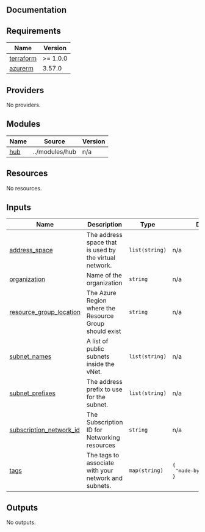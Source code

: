 ## Documentation

<!-- BEGINNING OF PRE-COMMIT-TERRAFORM DOCS HOOK -->

## Requirements

| Name                                                                     | Version  |
| ------------------------------------------------------------------------ | -------- |
| <a name="requirement_terraform"></a> [terraform](#requirement_terraform) | >= 1.0.0 |
| <a name="requirement_azurerm"></a> [azurerm](#requirement_azurerm)       | 3.57.0   |

## Providers

No providers.

## Modules

| Name                                         | Source         | Version |
| -------------------------------------------- | -------------- | ------- |
| <a name="module_hub"></a> [hub](#module_hub) | ../modules/hub | n/a     |

## Resources

No resources.

## Inputs

| Name                                                                                                     | Description                                            | Type           | Default                                      | Required |
| -------------------------------------------------------------------------------------------------------- | ------------------------------------------------------ | -------------- | -------------------------------------------- | :------: |
| <a name="input_address_space"></a> [address\_space](#input_address_space)                                | The address space that is used by the virtual network. | `list(string)` | n/a                                          |   yes    |
| <a name="input_organization"></a> [organization](#input_organization)                                    | Name of the organization                               | `string`       | n/a                                          |   yes    |
| <a name="input_resource_group_location"></a> [resource\_group\_location](#input_resource_group_location) | The Azure Region where the Resource Group should exist | `string`       | n/a                                          |   yes    |
| <a name="input_subnet_names"></a> [subnet\_names](#input_subnet_names)                                   | A list of public subnets inside the vNet.              | `list(string)` | n/a                                          |   yes    |
| <a name="input_subnet_prefixes"></a> [subnet\_prefixes](#input_subnet_prefixes)                          | The address prefix to use for the subnet.              | `list(string)` | n/a                                          |   yes    |
| <a name="input_subscription_network_id"></a> [subscription\_network\_id](#input_subscription_network_id) | The Subscription ID for Networking resources           | `string`       | n/a                                          |   yes    |
| <a name="input_tags"></a> [tags](#input_tags)                                                            | The tags to associate with your network and subnets.   | `map(string)`  | <pre>{<br> "made-by": "terraform"<br>}</pre> |    no    |

## Outputs

No outputs.

<!-- END OF PRE-COMMIT-TERRAFORM DOCS HOOK -->
